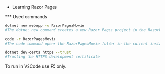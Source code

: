 * Learning Razor Pages

*** Used commands
```bash
dotnet new webapp -o RazorPagesMovie
#The dotnet new command creates a new Razor Pages project in the RazorPagesMovie folder.
```

```bash
code -r RazorPagesMovie
#The code command opens the RazorPagesMovie folder in the current instance of Visual Studio Code.
```

```bash
dotnet dev-certs https --trust
#Trusting the HTTPS development certificate
```

To run in VSCode use **F5** only.
